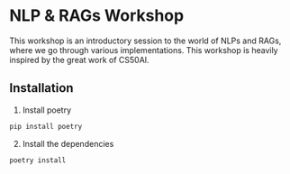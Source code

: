 # NLP & RAGs Workshop

This workshop is an introductory session to the world of NLPs and RAGs, where we go through various implementations. This workshop is heavily inspired by the great work of CS50AI.

## Installation

1. Install poetry

```bash
pip install poetry
```

2. Install the dependencies

```bash
poetry install
```


